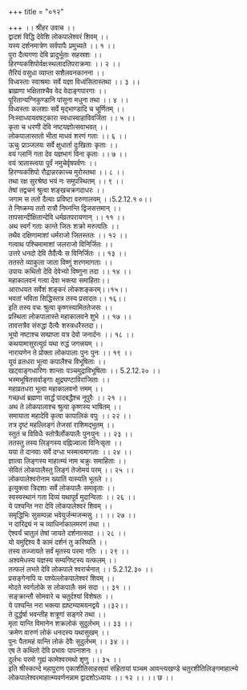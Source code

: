 +++
title = "०१२"

+++
।। श्रीहर उवाच ।।  
द्वादशं विद्धि देवेशि लोकपालेश्वरं शिवम् ।।  
यस्य दर्शनमात्रेण सर्वपापैः प्रमुच्यते ।। १ ।।  
पुरा दैत्यगणा देवि प्रादुर्भूताः सहस्रशः ।।  
हिरण्यकशिपोर्वक्षःस्थलादतिपराक्रमाः ।। २ ।।  
तैरियं वसुधा व्याप्ता सशैलवनकानना ।।  
विध्वस्ताः स्वाश्रमाः सर्वे यज्ञा विध्वंसितास्तथा ।। ३ ।।  
ब्राह्मणा भक्षिताश्चैव वेद वेदाङ्गपारगाः ।।  
पूरितान्यग्निकुण्डानि पांसुना मधुना तथा ।। ४ ।।  
विध्वस्ताः कलशाः सर्वे मृद्भाण्डादि च चूर्णितम् ।।  
निःस्वाध्यायवषट्कारा स्वधास्वाहाविवर्जिता ।। ५ ।।  
कृता च धरणी देवि नष्टयज्ञोत्सवाभवत् ।।  
लोकपालास्ततो भीता माधवं शरणं गताः ।। ६ ।।  
ऊचुः प्राञ्जलयः सर्वे क्षुधार्ता दुःखिताः कृताः ।।  
वयं ग्लानिं गता देव यज्ञभागं विना कृताः ।। ७ ।।  
वयं त्रातास्त्वया पूर्वं नमुचेर्वृषपर्वणः ।।  
हिरण्यकशिपो रौद्रान्नरकाच्च मुरोस्तथा ।। ८ ।।  
तथा रक्ष सुरश्रेष्ठ भयं नः समुपस्थितम् ।। ९ ।।  
तेषां तद्वचनं श्रुत्वा शङ्खचक्रगदाधरः ।।  
जगाम स ततो दैत्याः प्रविष्टा वरुणालयम् ।।5.2.12.१ ०।।  
ते निष्क्रम्य ततो रात्रौ निघ्नन्ति द्विजसत्तमान् ।।  
तापसान्दीक्षितान्देवि धर्मव्रतपरायणान् ।। ११ ।।  
अथ स्वर्गं गताः कान्ते जितः शक्रो मरुत्पतिः ।।  
तथैव दक्षिणामाशां धर्मराजो जितस्ततः ।। १२ ।।  
गत्वाथ पश्चिमामाशां जलराजो विनिर्जितः ।।  
उत्तरे धनदो देवि तैर्दैत्यैः स विनिर्जितः ।। १३ ।।  
ततस्ते व्याकुला जाता विष्णुं शरणमागताः ।।  
उपायः कथितो देवि देवेभ्यो विष्णुना तदा ।। १४ ।।  
महाकालवनं गत्वा देवा भक्त्या समाहिताः।।  
आराधयत सर्वेशं शङ्करं लोकशङ्करम्।।१५।।  
भवतां भविता सिद्धिस्तत्र तस्य प्रसादतः।। १६।।  
इति तस्य वचः श्रुत्वा कृष्णस्यामिततेजसः ।।  
प्रस्थिता लोकपालास्ते महाकालवने शुभे ।। १७ ।।  
तावत्तत्रैव संरुद्धा दैत्यैः शस्त्रधरैस्तदा।।  
भूयो नष्टाश्च सम्प्राप्ता यत्र देवो जनार्दनः ।। १८ ।।  
कथयामासुरत्युग्रं यथा रुद्धं जगत्त्रयम् ।।  
नारायणेन ते प्रोक्ता लोकपालाः पुनः पुनः ।। १९ ।।  
यूयं व्रतधरा भूत्वा कपालैश्च विभूषिताः ।।  
खट्वाङ्गधारिणः शान्ताः पञ्चमुद्राविभूषिताः ।। 5.2.12.२० ।।  
भस्मभूषितसर्वाङ्गाः क्षुद्रघण्टाविराजिताः ।।  
महाव्रतधरा भूत्वा महाकालवनो त्तमम् ।।  
गच्छध्वं ब्रह्मणा सार्द्धं पादबद्धैश्च नूपुरैः ।। २१ ।।  
अथ ते लोकपालाश्च श्रुत्वा कृष्णस्य भाषितम् ।।  
समायाता महादेवि कृत्वा कापालिकं वपुः ।। २२ ।।  
तत्र दृष्टं महल्लिङ्गं तेजसां राशिमद्भुतम् ।।  
स्तुतं च विविधैः स्तोत्रैर्लोकपालैः पुनःपुनः ।। २३ ।।  
ततस्तु तस्य लिङ्गस्य वह्निज्वाला विनिःसृता ।।  
यया ते दानवाः सर्वे दग्धा भस्मत्वमागताः ।। २४ ।।  
ज्ञात्वा लिङ्गस्य माहात्म्यं नाम चक्रुः समाहिताः ।।  
सेवितं लोकपालैस्तु लिङ्गं तेजोमयं परम् ।। २५ ।।  
लोकपालेश्वरोनाम ख्यातिं यास्यति भूतले ।।  
इत्युक्त्वा त्रिदशाः सर्वे लोकपालैः समावृताः ।।  
स्वस्वस्थानं गता दिव्यं यथापूर्वं मुदान्विताः ।। २६ ।।  
ये पश्यन्ति नरा देवि लोकपालेश्वरं शिवम् ।।  
समृद्धिभिः सुसम्पन्ना भवेयुर्जन्मजन्मसु ।। ।। २७ ।।  
न दारिद्र्यं न च व्याधिर्नाकालमरणं तथा ।।  
ऐश्वर्यं चातुलं तेषां जायते दर्शनात्सदा ।। २८ ।।  
यो यमुद्दिश्य वै कामं दर्शनं तु करिष्यति ।।  
तस्य तज्जायते सर्वं मृतस्य परमा गतिः ।। २९ ।।  
अश्वमेधस्य यज्ञस्य सम्यगिष्टस्य यत्फलम् ।।  
तत्फलं लभते देवि लोकपाले श्वरार्चनात् ।। 5.2.12.३० ।।  
प्रसङ्गेनापि यः पश्येल्लोकपालेश्वरं शिवम् ।।  
मोदते स्वर्गलोके स लोकपालैः समं सदा ।। ३१ ।।  
सङ्क्रान्तौ सोमवारे च चतुर्दश्यां विशेषतः ।।  
ये पश्यन्ति नरा भक्त्या ह्यष्टम्यामयनद्वये ।।३२।।  
ते दुर्द्धर्षा भवन्तीह शत्रूणां सङ्गरे तथा ।।  
मृता यान्ति विमानेन शक्रलोकं सुदुर्लभम् ।। ३३ ।।  
क्रमेण वारुणं लोकं धनदस्य यथासुखम् ।।  
पुनः पैतामहं यान्ति लोकं देवैः सुदुर्लभम् ।। ३४ ।।  
एष ते कथितो देवि प्रभावः पापनाशनः ।।  
दुर्लभः परमो गुह्यं कामेश्वरमथो शृणु ।। ३५ ।।  
इति श्रीस्कान्दे महापुराण एकाशीतिसाहस्र्यां संहितायां पञ्चम आवन्त्यखण्डे चतुरशीतिलिङ्गमाहात्म्ये लोकपालेश्वरमाहात्म्यवर्णनन्नाम द्वादशोऽध्यायः ।। १२ ।। ।। छ ।।